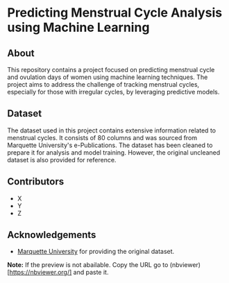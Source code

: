# Predicting Menstrual Cycle Analysis using Machine Learning
## About
This repository contains a project focused on predicting menstrual cycle and ovulation days of women using machine learning techniques. The project aims to address the challenge of tracking menstrual cycles, especially for those with irregular cycles, by leveraging predictive models.

## Dataset
The dataset used in this project contains extensive information related to menstrual cycles. It consists of 80 columns and was sourced from Marquette University's e-Publications. The dataset has been cleaned to prepare it for analysis and model training. However, the original uncleaned dataset is also provided for reference.

## Contributors
- X
- Y
- Z

## Acknowledgements
- [Marquette University](https://epublications.marquette.edu/data_nfp/7/) for providing the original dataset.

__Note:__ If the preview is not abailable. Copy the URL go to (nbviewer)[https://nbviewer.org/] and paste it.  
  
